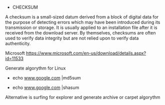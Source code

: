 * CHECKSUM

A checksum is a small-sized datum derived from a block of digital data for the purpose of detecting errors which may have been introduced during its transmission or storage. It is usually applied to an installation file after it is received from the download server. By themselves, checksums are often used to verify data integrity but are not relied upon to verify data authenticity.

Microsoft
https://www.microsoft.com/en-us/download/details.aspx?id=11533



Generate algorythm for Linux

- echo www.google.com |md5sum

- echo www.google.com |shasum

Alternative is surfing for explorer and generate archive or carpet algorythm

